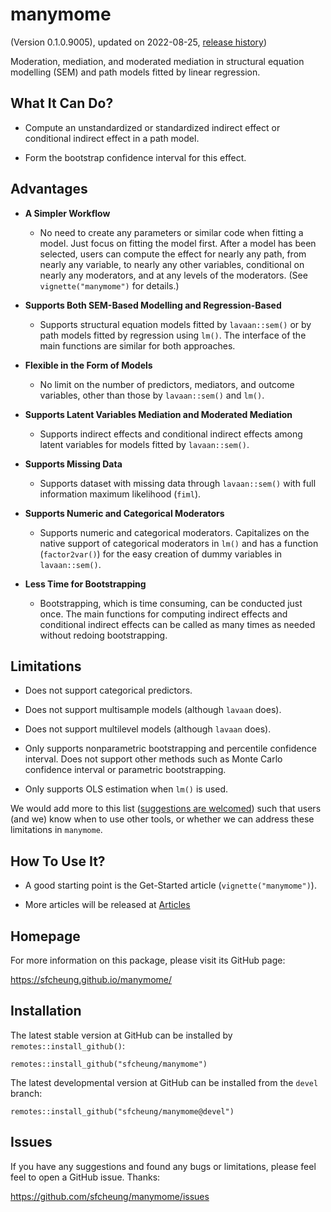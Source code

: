 # manymome

(Version 0.1.0.9005), updated on 2022-08-25, [release history](https://sfcheung.github.io/manymome/news/index.html))

Moderation, mediation, and moderated mediation in structural equation modelling (SEM)
and path models fitted by linear regression.

## What It Can Do?

- Compute an unstandardized or standardized indirect effect or
  conditional indirect effect in a path model.

- Form the bootstrap confidence interval for this effect.

## Advantages

- **A Simpler Workflow**

    - No need to create any parameters or similar
  code when
  fitting a model. Just focus on fitting the model first. After a model has
  been selected, users can compute the effect for nearly any path, from
  nearly any variable, to nearly any other variables, conditional on
  nearly any moderators,
  and at any levels of the moderators.
  (See `vignette("manymome")` for details.)

- **Supports Both SEM-Based Modelling and Regression-Based**
    - Supports structural equation models fitted by `lavaan::sem()` or by
  path models fitted by regression using `lm()`. The interface of the main
  functions are similar for both approaches.

- **Flexible in the Form of Models**
    - No limit on the number of predictors, mediators, and
  outcome variables, other than those by `lavaan::sem()` and `lm()`.

- **Supports Latent Variables Mediation and Moderated Mediation**
    - Supports indirect effects and conditional indirect effects among
      latent variables for models fitted by `lavaan::sem()`.

- **Supports Missing Data**
    - Supports dataset with missing data
   through `lavaan::sem()` with full information maximum likelihood (`fiml`).

- **Supports Numeric and Categorical Moderators**
    - Supports numeric and
  categorical moderators. Capitalizes on the native support of categorical
  moderators in `lm()` and has a function (`factor2var()`) for the easy
   creation of dummy variables in `lavaan::sem()`.

- **Less Time for Bootstrapping**
    - Bootstrapping, which is time consuming, can
  be conducted just once. The main functions for computing indirect effects
  and conditional indirect effects can be called as many times as needed without redoing
  bootstrapping.

## Limitations

- Does not support categorical predictors.

- Does not support multisample models (although `lavaan` does).

- Does not support multilevel models (although `lavaan` does).

- Only supports nonparametric bootstrapping and percentile confidence interval. Does not support other methods such as
Monte Carlo confidence interval or parametric bootstrapping.

- Only supports OLS estimation when `lm()` is used.

We would add more to this list ([suggestions are welcomed](#issues)) such that users (and we) know when to use
other tools, or whether we can address these limitations
in `manymome`.

## How To Use It?

- A good starting point is the Get-Started article (`vignette("manymome")`).

- More articles will be released at [Articles](./articles/index.html)

## Homepage

For more information on this package, please visit its GitHub page:

https://sfcheung.github.io/manymome/

## Installation

The latest stable version at GitHub can be installed by `remotes::install_github()`:

```
remotes::install_github("sfcheung/manymome")
```

The latest developmental version at GitHub can be installed
from the `devel` branch:

```
remotes::install_github("sfcheung/manymome@devel")
```


## Issues

If you have any suggestions and found any bugs or limitations, please feel
feel to open a GitHub issue. Thanks:

https://github.com/sfcheung/manymome/issues